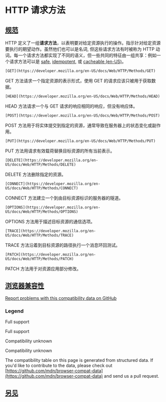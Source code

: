# HTTP 请求方法

[规范](#规范 "Permalink to 规范")
---------------------------

HTTP 定义了一组**请求方法**，以表明要对给定资源执行的操作。指示针对给定资源要执行的期望动作。虽然他们也可以是名词, 但这些请求方法有时被称为 HTTP 动词。每一个请求方法都实现了不同的语义，但一些共同的特征由一组共享：例如一个请求方法可以是 [safe](https://developer.mozilla.org/zh-CN/docs/Glossary/safe), [idempotent](https://developer.mozilla.org/zh-CN/docs/Glossary/Idempotent), 或 [cacheable (en-US)](https://developer.mozilla.org/en-US/docs/Glossary/cacheable "Currently only available in English (US)")。

`[GET](https://developer.mozilla.org/en-US/docs/Web/HTTP/Methods/GET)`

GET 方法请求一个指定资源的表示形式，使用 GET 的请求应该只被用于获取数据。

`[HEAD](https://developer.mozilla.org/en-US/docs/Web/HTTP/Methods/HEAD)`

HEAD 方法请求一个与 GET 请求的响应相同的响应，但没有响应体。

`[POST](https://developer.mozilla.org/en-US/docs/Web/HTTP/Methods/POST)`

POST 方法用于将实体提交到指定的资源，通常导致在服务器上的状态变化或副作用。

`[PUT](https://developer.mozilla.org/en-US/docs/Web/HTTP/Methods/PUT)`

PUT 方法用请求有效载荷替换目标资源的所有当前表示。

`[DELETE](https://developer.mozilla.org/en-US/docs/Web/HTTP/Methods/DELETE)`

DELETE 方法删除指定的资源。

`[CONNECT](https://developer.mozilla.org/en-US/docs/Web/HTTP/Methods/CONNECT)`

CONNECT 方法建立一个到由目标资源标识的服务器的隧道。

`[OPTIONS](https://developer.mozilla.org/en-US/docs/Web/HTTP/Methods/OPTIONS)`

OPTIONS 方法用于描述目标资源的通信选项。

`[TRACE](https://developer.mozilla.org/en-US/docs/Web/HTTP/Methods/TRACE)`

TRACE 方法沿着到目标资源的路径执行一个消息环回测试。

`[PATCH](https://developer.mozilla.org/en-US/docs/Web/HTTP/Methods/PATCH)`

PATCH 方法用于对资源应用部分修改。

[浏览器兼容性](#浏览器兼容性 "Permalink to 浏览器兼容性")
---------------------------------------

[Report problems with this compatibility data on GitHub](https://github.com/mdn/browser-compat-data/issues/new?body=%3C%21--+Tips%3A+where+applicable%2C+specify+browser+name%2C+browser+version%2C+and+mobile+operating+system+version+--%3E%0A%0A%23%23%23%23+What+information+was+incorrect%2C+unhelpful%2C+or+incomplete%3F%0A%0A%23%23%23%23+What+did+you+expect+to+see%3F%0A%0A%23%23%23%23+Did+you+test+this%3F+If+so%2C+how%3F%0A%0A%0A%3C%21--+Do+not+make+changes+below+this+line+--%3E%0A%3Cdetails%3E%0A%3Csummary%3EMDN+page+report+details%3C%2Fsummary%3E%0A%0A*+Query%3A+%60http.methods%60%0A*+MDN+URL%3A+https%3A%2F%2Fdeveloper.mozilla.org%2Fzh-CN%2Fdocs%2FWeb%2FHTTP%2FMethods%0A*+Report+started%3A+2022-03-11T08%3A09%3A26.176Z%0A%0A%3C%2Fdetails%3E&title=http.methods+-+%3CPUT+TITLE+HERE%3E "Report an issue with this compatibility data")

### Legend

Full support

Full support

Compatibility unknown

Compatibility unknown

The compatibility table on this page is generated from structured data. If you'd like to contribute to the data, please check out [https://github.com/mdn/browser-compat-data](https://github.com/mdn/browser-compat-data) and send us a pull request.

[另见](#另见 "Permalink to 另见")
---------------------------